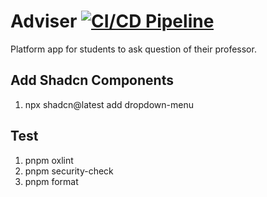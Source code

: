 # Adviser [![CI/CD Pipeline](https://github.com/AlonsoErnesto/ADVISER_PROYECT/actions/workflows/ci-cd.yml/badge.svg)](https://github.com/AlonsoErnesto/ADVISER_PROYECT/actions/workflows/ci-cd.yml)

Platform app for students to ask question of their professor.

## Add Shadcn Components

1. npx shadcn@latest add dropdown-menu

## Test

1. pnpm oxlint
2. pnpm security-check
3. pnpm format
